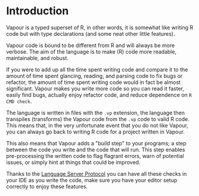# Introduction

Vapour is a typed superset of R, in other words,
it is somewhat like writing R code but with type declarations
(and some neat other little features).

Vapour code is bound to be different from R and will always be
more verbose. The aim of the language is to make (R) code more readable,
maintainable, and robust.

If you were to add up all the time spent writing code and compare it
to the amount of time spent glancing, reading, and parsing code to
fix bugs or refactor, the amount of time spent writing code would in
fact be almost significant. Vapour makes you write more code so you
can read it faster, easily find bugs, actually enjoy refactor code,
and reduce dependence on `R CMD check`.

The language is written in files with the `.vp` extension, the language
then transpiles (transforms) the Vapour code from the `.vp` code to
valid R code. This means that, in the very unfortunate event that
you do not like Vapour, you can always go back to writing
R code for a project written in Vapour.

This also means that Vapour adds a "build step" to your programs;
a step between the code you write and the code that will run.
This step enables pre-processing the written code to flag flagrant
errors, warn of potential issues, or simply hint at things that could
be improved.

Thanks to the [Language Server Protocol](/lsp) you can have all these
checks in your IDE as you write the code, make sure you have your editor
setup correctly to enjoy these features.
